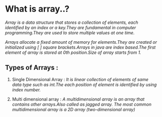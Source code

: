 # What is array..?
*Array is a data structure that stores a collection of elements, each identified by an index or a key.They are fundamental in computer programming.They are used to store multiple values at one time.*

*Arrays allocate a fixed amount of memory for elements.They are created or initialized using [ ] square brackets.Arrays in java are index based.The first element of array is stored at 0th position.Size of array starts from 1.*


## Types of Arrays : 
1) Single Dimensional Array : *It is linear collection of elements of same data type such as int.The each position of element is identified by using index number.*

2) Multi dimensional array : 
*A multidimensional array is an array that contains other arrays.Also called as jagged array.*
*The most common multidimensional array is a 2D array (two-dimensional array)*
